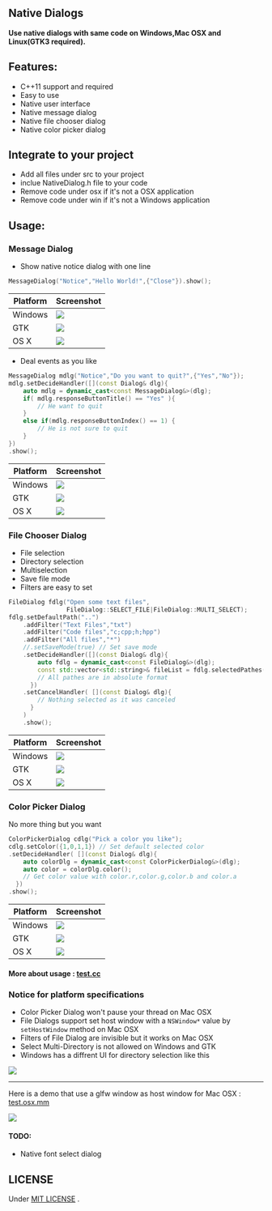 Native Dialogs
-----------------
**Use native dialogs with same code on Windows,Mac OSX and Linux(GTK3 required).**

## Features:
* C++11 support and required
* Easy to use
* Native user interface
* Native message dialog
* Native file chooser dialog
* Native color picker dialog

## Integrate to your project
* Add all files under src to your project
* inclue NativeDialog.h file to your code
* Remove code under osx if it's not a OSX application
* Remove code under win if it's not a Windows application

## Usage:

### Message Dialog

* Show native notice dialog with one line

```c++
MessageDialog("Notice","Hello World!",{"Close"}).show();
```

Platform|Screenshot
---|---
Windows|![](screenshot/win_message_0.png)
GTK|![](screenshot/gtk_message_0.png)
OS X|![](screenshot/osx_message_0.png)

* Deal events as you like

```c++
MessageDialog mdlg("Notice","Do you want to quit?",{"Yes","No"});
mdlg.setDecideHandler([](const Dialog& dlg){
    auto mdlg = dynamic_cast<const MessageDialog&>(dlg);
    if( mdlg.responseButtonTitle() == "Yes" ){
        // He want to quit
    }
    else if(mdlg.responseButtonIndex() == 1) {
        // He is not sure to quit
    }
})
.show();
```
Platform|Screenshot
---|---
Windows|![](screenshot/win_message_1.png)
GTK|![](screenshot/gtk_message_1.png)
OS X|![](screenshot/osx_message_1.png)

### File Chooser Dialog

* File selection
* Directory selection
* Multiselection
* Save file mode
* Filters are easy to set

```c++
FileDialog fdlg("Open some text files",
                FileDialog::SELECT_FILE|FileDialog::MULTI_SELECT);
fdlg.setDefaultPath("..")
    .addFilter("Text Files","txt")
    .addFilter("Code files","c;cpp;h;hpp")
    .addFilter("All files","*")
    //.setSaveMode(true) // Set save mode
    .setDecideHandler([](const Dialog& dlg){
        auto fdlg = dynamic_cast<const FileDialog&>(dlg);
        const std::vector<std::string>& fileList = fdlg.selectedPathes();
        // All pathes are in absolute format
      })
    .setCancelHandler( [](const Dialog& dlg){
        // Nothing selected as it was canceled
      }
    )
    .show();
```
Platform|Screenshot
---|---
Windows|![](screenshot/win_file_open.png)
GTK|![](screenshot/gtk_file_open.png)
OS X|![](screenshot/osx_file_open.png)

### Color Picker Dialog

No more thing but you want

```c++
ColorPickerDialog cdlg("Pick a color you like");
cdlg.setColor({1,0,1,1}) // Set default selected color
.setDecideHandler( [](const Dialog& dlg){
    auto colorDlg = dynamic_cast<const ColorPickerDialog&>(dlg);
    auto color = colorDlg.color();
    // Get color value with color.r,color.g,color.b and color.a
  })
.show();
```

Platform|Screenshot
---|---
Windows|![](screenshot/win_color_picker.png)
GTK|![](screenshot/gtk_color_picker.png)
OS X|![](screenshot/osx_color_picker.png)

#### More about usage : [test.cc](test.cc)

### Notice for platform specifications

* Color Picker Dialog won't pause your thread on Mac OSX
* File Dialogs support set host window with a `NSWindow*` value by `setHostWindow` method on Mac OSX
* Filters of File Dialog are invisible but it works on Mac OSX
* Select Multi-Directory is not allowed on Windows and GTK
* Windows has a diffrent UI for directory selection like this

![](screenshot/win_file_open_dir.png)


---

Here is a demo that use a glfw window as host window for Mac OSX : [test.osx.mm](test.osx.mm)

![](screenshot/osx_with_glfw.png)

#### TODO:

* Native font select dialog

## LICENSE
Under [MIT LICENSE](LICENSE.txt) .

